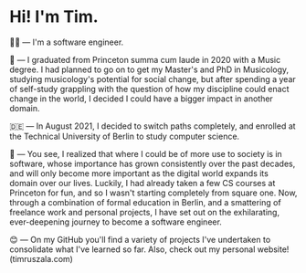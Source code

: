 # Hi! I'm Tim.
🧑‍💻 — I'm a software engineer. 

🎵 — I graduated from Princeton summa cum laude in 2020 with a Music degree. I had planned to go on to get my Master's and PhD in Musicology, studying musicology's potential for social change, but after spending a year of self-study grappling with the question of how my discipline could enact change in the world, I decided I could have a bigger impact in another domain.

🇩🇪 — In August 2021, I decided to switch paths completely, and enrolled at the Technical University of Berlin to study computer science.

🧠 — You see, I realized that where I could be of more use to society is in software, whose importance has grown consistently over the past decades, and will only become more important as the digital world expands its domain over our lives. Luckily, I had already taken a few CS courses at Princeton for fun, and so I wasn't starting completely from square one. Now, through a combination of formal education in Berlin, and a smattering of freelance work and personal projects, I have set out on the exhilarating, ever-deepening journey to become a software engineer.

😊 — On my GitHub you'll find a variety of projects I've undertaken to consolidate what I've learned so far. Also, check out my personal website! (timruszala.com)
